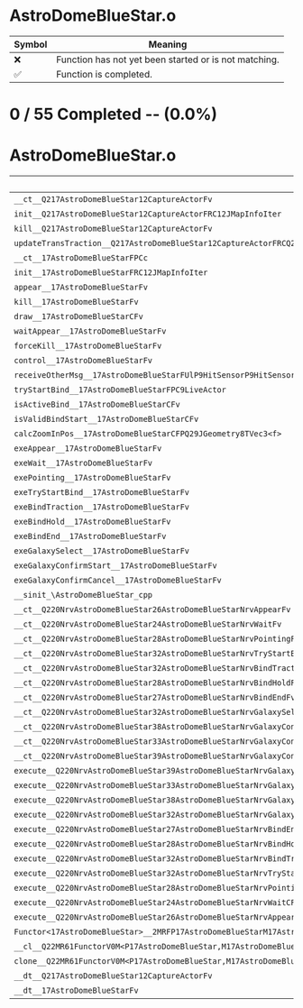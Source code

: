 # AstroDomeBlueStar.o
| Symbol | Meaning 
| ------------- | ------------- 
| :x: | Function has not yet been started or is not matching. 
| :white_check_mark: | Function is completed. 


# 0 / 55 Completed -- (0.0%)
# AstroDomeBlueStar.o
| Symbol | Decompiled? |
| ------------- | ------------- |
| `__ct__Q217AstroDomeBlueStar12CaptureActorFv` | :x: |
| `init__Q217AstroDomeBlueStar12CaptureActorFRC12JMapInfoIter` | :x: |
| `kill__Q217AstroDomeBlueStar12CaptureActorFv` | :x: |
| `updateTransTraction__Q217AstroDomeBlueStar12CaptureActorFRCQ29JGeometry8TVec3<f>RCQ29JGeometry8TVec3<f>l` | :x: |
| `__ct__17AstroDomeBlueStarFPCc` | :x: |
| `init__17AstroDomeBlueStarFRC12JMapInfoIter` | :x: |
| `appear__17AstroDomeBlueStarFv` | :x: |
| `kill__17AstroDomeBlueStarFv` | :x: |
| `draw__17AstroDomeBlueStarCFv` | :x: |
| `waitAppear__17AstroDomeBlueStarFv` | :x: |
| `forceKill__17AstroDomeBlueStarFv` | :x: |
| `control__17AstroDomeBlueStarFv` | :x: |
| `receiveOtherMsg__17AstroDomeBlueStarFUlP9HitSensorP9HitSensor` | :x: |
| `tryStartBind__17AstroDomeBlueStarFPC9LiveActor` | :x: |
| `isActiveBind__17AstroDomeBlueStarCFv` | :x: |
| `isValidBindStart__17AstroDomeBlueStarCFv` | :x: |
| `calcZoomInPos__17AstroDomeBlueStarCFPQ29JGeometry8TVec3<f>` | :x: |
| `exeAppear__17AstroDomeBlueStarFv` | :x: |
| `exeWait__17AstroDomeBlueStarFv` | :x: |
| `exePointing__17AstroDomeBlueStarFv` | :x: |
| `exeTryStartBind__17AstroDomeBlueStarFv` | :x: |
| `exeBindTraction__17AstroDomeBlueStarFv` | :x: |
| `exeBindHold__17AstroDomeBlueStarFv` | :x: |
| `exeBindEnd__17AstroDomeBlueStarFv` | :x: |
| `exeGalaxySelect__17AstroDomeBlueStarFv` | :x: |
| `exeGalaxyConfirmStart__17AstroDomeBlueStarFv` | :x: |
| `exeGalaxyConfirmCancel__17AstroDomeBlueStarFv` | :x: |
| `__sinit_\AstroDomeBlueStar_cpp` | :x: |
| `__ct__Q220NrvAstroDomeBlueStar26AstroDomeBlueStarNrvAppearFv` | :x: |
| `__ct__Q220NrvAstroDomeBlueStar24AstroDomeBlueStarNrvWaitFv` | :x: |
| `__ct__Q220NrvAstroDomeBlueStar28AstroDomeBlueStarNrvPointingFv` | :x: |
| `__ct__Q220NrvAstroDomeBlueStar32AstroDomeBlueStarNrvTryStartBindFv` | :x: |
| `__ct__Q220NrvAstroDomeBlueStar32AstroDomeBlueStarNrvBindTractionFv` | :x: |
| `__ct__Q220NrvAstroDomeBlueStar28AstroDomeBlueStarNrvBindHoldFv` | :x: |
| `__ct__Q220NrvAstroDomeBlueStar27AstroDomeBlueStarNrvBindEndFv` | :x: |
| `__ct__Q220NrvAstroDomeBlueStar32AstroDomeBlueStarNrvGalaxySelectFv` | :x: |
| `__ct__Q220NrvAstroDomeBlueStar38AstroDomeBlueStarNrvGalaxyConfirmStartFv` | :x: |
| `__ct__Q220NrvAstroDomeBlueStar33AstroDomeBlueStarNrvGalaxyConfirmFv` | :x: |
| `__ct__Q220NrvAstroDomeBlueStar39AstroDomeBlueStarNrvGalaxyConfirmCancelFv` | :x: |
| `execute__Q220NrvAstroDomeBlueStar39AstroDomeBlueStarNrvGalaxyConfirmCancelCFP5Spine` | :x: |
| `execute__Q220NrvAstroDomeBlueStar33AstroDomeBlueStarNrvGalaxyConfirmCFP5Spine` | :x: |
| `execute__Q220NrvAstroDomeBlueStar38AstroDomeBlueStarNrvGalaxyConfirmStartCFP5Spine` | :x: |
| `execute__Q220NrvAstroDomeBlueStar32AstroDomeBlueStarNrvGalaxySelectCFP5Spine` | :x: |
| `execute__Q220NrvAstroDomeBlueStar27AstroDomeBlueStarNrvBindEndCFP5Spine` | :x: |
| `execute__Q220NrvAstroDomeBlueStar28AstroDomeBlueStarNrvBindHoldCFP5Spine` | :x: |
| `execute__Q220NrvAstroDomeBlueStar32AstroDomeBlueStarNrvBindTractionCFP5Spine` | :x: |
| `execute__Q220NrvAstroDomeBlueStar32AstroDomeBlueStarNrvTryStartBindCFP5Spine` | :x: |
| `execute__Q220NrvAstroDomeBlueStar28AstroDomeBlueStarNrvPointingCFP5Spine` | :x: |
| `execute__Q220NrvAstroDomeBlueStar24AstroDomeBlueStarNrvWaitCFP5Spine` | :x: |
| `execute__Q220NrvAstroDomeBlueStar26AstroDomeBlueStarNrvAppearCFP5Spine` | :x: |
| `Functor<17AstroDomeBlueStar>__2MRFP17AstroDomeBlueStarM17AstroDomeBlueStarFPCvPv_v_Q22MR61FunctorV0M<P17AstroDomeBlueStar,M17AstroDomeBlueStarFPCvPv_v>` | :x: |
| `__cl__Q22MR61FunctorV0M<P17AstroDomeBlueStar,M17AstroDomeBlueStarFPCvPv_v>CFv` | :x: |
| `clone__Q22MR61FunctorV0M<P17AstroDomeBlueStar,M17AstroDomeBlueStarFPCvPv_v>CFP7JKRHeap` | :x: |
| `__dt__Q217AstroDomeBlueStar12CaptureActorFv` | :x: |
| `__dt__17AstroDomeBlueStarFv` | :x: |
